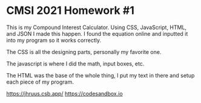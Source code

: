 # CMSI 2021 Homework #1

This is my Compound Interest Calculator. Using CSS, JavaScript, HTML, and JSON I made this happen. I found the equation online and inputted it into my program so it works correctly.

The CSS is all the designing parts, personally my favorite one.

The javascript is where I did the math, input boxes, etc.

The HTML was the base of the whole thing, I put my text in there and setup each piece of my program.

https://jhruus.csb.app/
https://codesandbox.io

